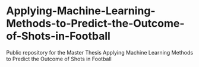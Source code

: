 # Applying-Machine-Learning-Methods-to-Predict-the-Outcome-of-Shots-in-Football
Public repository for the Master Thesis Applying Machine Learning Methods to Predict the Outcome of Shots in Football

